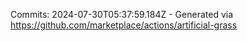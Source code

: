 Commits: 2024-07-30T05:37:59.184Z - Generated via https://github.com/marketplace/actions/artificial-grass
<br>
